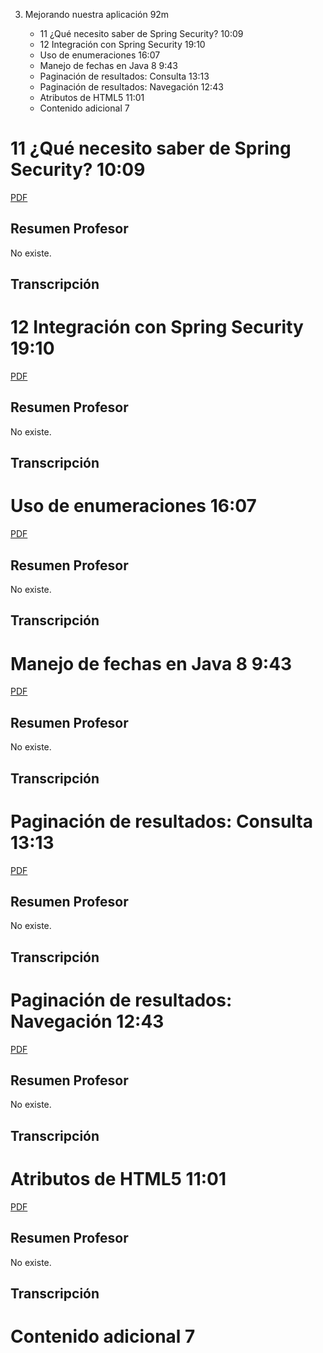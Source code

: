 3. Mejorando nuestra aplicación 92m

   * 11 ¿Qué necesito saber de Spring Security? 10:09 
   * 12 Integración con Spring Security 19:10 
   * Uso de enumeraciones 16:07 
   * Manejo de fechas en Java 8 9:43 
   * Paginación de resultados: Consulta 13:13 
   * Paginación de resultados: Navegación 12:43 
   * Atributos de HTML5 11:01 
   * Contenido adicional 7
   
# 11 ¿Qué necesito saber de Spring Security? 10:09

[PDF ](pdfs/)

## Resumen Profesor

No existe.

## Transcripción

# 12 Integración con Spring Security 19:10 

[PDF ](pdfs/)

## Resumen Profesor

No existe.

## Transcripción

# Uso de enumeraciones 16:07 

[PDF ](pdfs/)

## Resumen Profesor

No existe.

## Transcripción

# Manejo de fechas en Java 8 9:43 

[PDF ](pdfs/)

## Resumen Profesor

No existe.

## Transcripción

# Paginación de resultados: Consulta 13:13

[PDF ](pdfs/)

## Resumen Profesor

No existe.

## Transcripción

# Paginación de resultados: Navegación 12:43 

[PDF ](pdfs/)

## Resumen Profesor

No existe.

## Transcripción

# Atributos de HTML5 11:01 

[PDF ](pdfs/)

## Resumen Profesor

No existe.

## Transcripción

# Contenido adicional 7   
